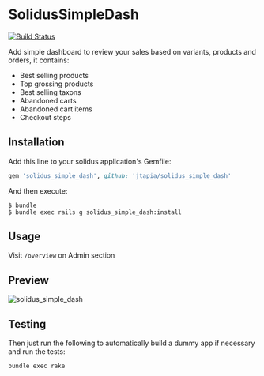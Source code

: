 SolidusSimpleDash
=================
[![Build Status](https://travis-ci.org/jtapia/solidus_simple_dash.svg?branch=master)](https://travis-ci.org/jtapia/solidus_simple_dash)

Add simple dashboard to review your sales based on variants, products and orders, it contains:
- Best selling products
- Top grossing products
- Best selling taxons
- Abandoned carts
- Abandoned cart items
- Checkout steps

Installation
------------

Add this line to your solidus application's Gemfile:

```ruby
gem 'solidus_simple_dash', github: 'jtapia/solidus_simple_dash'
```

And then execute:

```shell
$ bundle
$ bundle exec rails g solidus_simple_dash:install
```

Usage
-----

Visit ```/overview``` on Admin section

Preview
-------
![solidus_simple_dash](https://user-images.githubusercontent.com/957520/42961497-8d9762c2-8b54-11e8-8a7a-c67132c799fc.png)

Testing
-------

Then just run the following to automatically build a dummy app if necessary and
run the tests:

```shell
bundle exec rake
```
